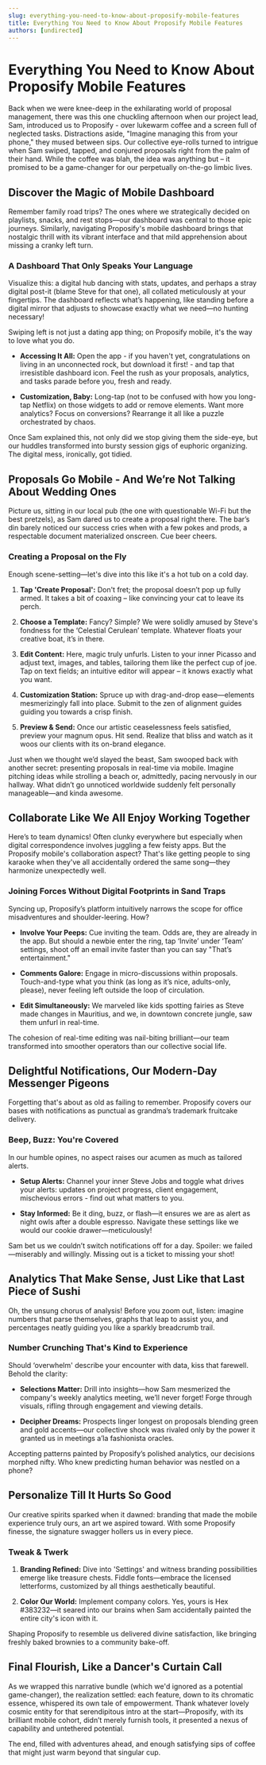 ```yaml
---
slug: everything-you-need-to-know-about-proposify-mobile-features
title: Everything You Need to Know About Proposify Mobile Features
authors: [undirected]
---
```



# Everything You Need to Know About Proposify Mobile Features

Back when we were knee-deep in the exhilarating world of proposal management, there was this one chuckling afternoon when our project lead, Sam, introduced us to Proposify - over lukewarm coffee and a screen full of neglected tasks. Distractions aside, "Imagine managing this from your phone," they mused between sips. Our collective eye-rolls turned to intrigue when Sam swiped, tapped, and conjured proposals right from the palm of their hand. While the coffee was blah, the idea was anything but – it promised to be a game-changer for our perpetually on-the-go limbic lives.

## Discover the Magic of Mobile Dashboard

Remember family road trips? The ones where we strategically decided on playlists, snacks, and rest stops—our dashboard was central to those epic journeys. Similarly, navigating Proposify's mobile dashboard brings that nostalgic thrill with its vibrant interface and that mild apprehension about missing a cranky left turn.

### A Dashboard That Only Speaks Your Language 

Visualize this: a digital hub dancing with stats, updates, and perhaps a stray digital post-it (blame Steve for that one), all collated meticulously at your fingertips. The dashboard reflects what’s happening, like standing before a digital mirror that adjusts to showcase exactly what we need—no hunting necessary!

Swiping left is not just a dating app thing; on Proposify mobile, it's the way to love what you do.

- **Accessing It All:** Open the app - if you haven't yet, congratulations on living in an unconnected rock, but download it first! - and tap that irresistible dashboard icon. Feel the rush as your proposals, analytics, and tasks parade before you, fresh and ready.

- **Customization, Baby:** Long-tap (not to be confused with how you long-tap Netflix) on those widgets to add or remove elements. Want more analytics? Focus on conversions? Rearrange it all like a puzzle orchestrated by chaos.

Once Sam explained this, not only did we stop giving them the side-eye, but our huddles transformed into bursty session gigs of euphoric organizing. The digital mess, ironically, got tidied.

## Proposals Go Mobile - And We’re Not Talking About Wedding Ones

Picture us, sitting in our local pub (the one with questionable Wi-Fi but the best pretzels), as Sam dared us to create a proposal right there. The bar’s din barely noticed our success cries when with a few pokes and prods, a respectable document materialized onscreen. Cue beer cheers.

### Creating a Proposal on the Fly

Enough scene-setting—let's dive into this like it's a hot tub on a cold day.

1. **Tap 'Create Proposal':** Don't fret; the proposal doesn’t pop up fully armed. It takes a bit of coaxing – like convincing your cat to leave its perch.
   
2. **Choose a Template:** Fancy? Simple? We were solidly amused by Steve's fondness for the ‘Celestial Cerulean’ template. Whatever floats your creative boat, it’s in there.

3. **Edit Content:** Here, magic truly unfurls. Listen to your inner Picasso and adjust text, images, and tables, tailoring them like the perfect cup of joe. Tap on text fields; an intuitive editor will appear – it knows exactly what you want.

4. **Customization Station:** Spruce up with drag-and-drop ease—elements mesmerizingly fall into place. Submit to the zen of alignment guides guiding you towards a crisp finish.

5. **Preview & Send:** Once our artistic ceaselessness feels satisfied, preview your magnum opus. Hit send. Realize that bliss and watch as it woos our clients with its on-brand elegance.

Just when we thought we’d slayed the beast, Sam swooped back with another secret: presenting proposals in real-time via mobile. Imagine pitching ideas while strolling a beach or, admittedly, pacing nervously in our hallway. What didn’t go unnoticed worldwide suddenly felt personally manageable—and kinda awesome.

## Collaborate Like We All Enjoy Working Together

Here’s to team dynamics! Often clunky everywhere but especially when digital correspondence involves juggling a few feisty apps. But the Proposify mobile's collaboration aspect? That's like getting people to sing karaoke when they've all accidentally ordered the same song—they harmonize unexpectedly well.

### Joining Forces Without Digital Footprints in Sand Traps

Syncing up, Proposify’s platform intuitively narrows the scope for office misadventures and shoulder-leering. How?

- **Involve Your Peeps:** Cue inviting the team. Odds are, they are already in the app. But should a newbie enter the ring, tap ‘Invite’ under ‘Team’ settings, shoot off an email invite faster than you can say "That’s entertainment."

- **Comments Galore:** Engage in micro-discussions within proposals. Touch-and-type what you think (as long as it’s nice, adults-only, please), never feeling left outside the loop of circulation.

- **Edit Simultaneously:** We marveled like kids spotting fairies as Steve made changes in Mauritius, and we, in downtown concrete jungle, saw them unfurl in real-time. 

The cohesion of real-time editing was nail-biting brilliant—our team transformed into smoother operators than our collective social life.

## Delightful Notifications, Our Modern-Day Messenger Pigeons

Forgetting that's about as old as failing to remember. Proposify covers our bases with notifications as punctual as grandma’s trademark fruitcake delivery. 

### Beep, Buzz: You're Covered

In our humble opines, no aspect raises our acumen as much as tailored alerts.

- **Setup Alerts:** Channel your inner Steve Jobs and toggle what drives your alerts: updates on project progress, client engagement, mischevious errors - find out what matters to you.

- **Stay Informed:** Be it ding, buzz, or flash—it ensures we are as alert as night owls after a double espresso. Navigate these settings like we would our cookie drawer—meticulously!

Sam bet us we couldn’t switch notifications off for a day. Spoiler: we failed—miserably and willingly. Missing out is a ticket to missing your shot!

## Analytics That Make Sense, Just Like that Last Piece of Sushi

Oh, the unsung chorus of analysis! Before you zoom out, listen: imagine numbers that parse themselves, graphs that leap to assist you, and percentages neatly guiding you like a sparkly breadcrumb trail.

### Number Crunching That's Kind to Experience

Should ‘overwhelm' describe your encounter with data, kiss that farewell. Behold the clarity:

- **Selections Matter:** Drill into insights—how Sam mesmerized the company's weekly analytics meeting, we’ll never forget! Forge through visuals, rifling through engagement and viewing details.

- **Decipher Dreams:** Prospects linger longest on proposals blending green and gold accents—our collective shock was rivaled only by the power it granted us in meetings a’la fashionista oracles.

Accepting patterns painted by Proposify’s polished analytics, our decisions morphed nifty. Who knew predicting human behavior was nestled on a phone?

## Personalize Till It Hurts So Good

Our creative spirits sparked when it dawned: branding that made the mobile experience truly ours, an art we aspired toward. With some Proposify finesse, the signature swagger hollers us in every piece.

### Tweak & Twerk

1. **Branding Refined:** Dive into 'Settings' and witness branding possibilities emerge like treasure chests. Fiddle fonts—embrace the licensed letterforms, customized by all things aesthetically beautiful.

2. **Color Our World:** Implement company colors. Yes, yours is Hex #383232—it seared into our brains when Sam accidentally painted the entire city's icon with it.

Shaping Proposify to resemble us delivered divine satisfaction, like bringing freshly baked brownies to a community bake-off.

## Final Flourish, Like a Dancer's Curtain Call

As we wrapped this narrative bundle (which we'd ignored as a potential game-changer), the realization settled: each feature, down to its chromatic essence, whispered its own tale of empowerment. Thank whatever lovely cosmic entity for that serendipitous intro at the start—Proposify, with its brilliant mobile cohort, didn’t merely furnish tools, it presented a nexus of capability and untethered potential.

The end, filled with adventures ahead, and enough satisfying sips of coffee that might just warm beyond that singular cup.
